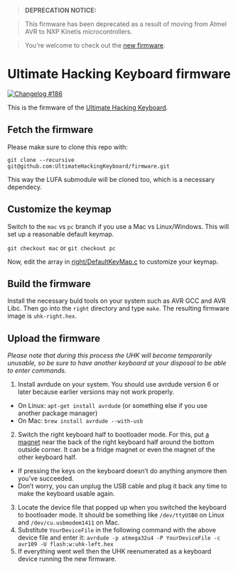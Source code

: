 > **DEPRECATION NOTICE:**

> This firmware has been deprecated as a result of moving from Atmel AVR to NXP Kinetis microcontrollers.

> You're welcome to check out the [new firmware](https://github.com/UltimateHackingKeyboard/firmware).

Ultimate Hacking Keyboard firmware
==================================

[![Changelog #186](https://img.shields.io/badge/changelog-%23186-lightgrey.svg)](https://changelog.com/186)

This is the firmware of the [Ultimate Hacking Keyboard](https://ultimatehackingkeyboard.com/).

## Fetch the firmware

Please make sure to clone this repo with:

`git clone --recursive git@github.com:UltimateHackingKeyboard/firmware.git`

This way the LUFA submodule will be cloned too, which is a necessary dependecy.

## Customize the keymap

Switch to the `mac` vs `pc` branch if you use a Mac vs Linux/Windows. This will set up a reasonable default keymap.

`git checkout mac` or `git checkout pc`

Now, edit the array in [right/DefaultKeyMap.c](right/DefaultKeyMap.c) to customize your keymap.

## Build the firmware

Install the necessary buld tools on your system such as AVR GCC and AVR Libc. Then go into the `right` directory and type `make`. The resulting firmware image is `uhk-right.hex`.

## Upload the firmware

*Please note that during this process the UHK will become temporarily unusable, so be sure to have another keyboard at your disposal to be able to enter commands.*

1. Install avrdude on your system. You should use avrdude version 6 or later because earlier versions may not work properly.
 * On Linux: `apt-get install avrdude` (or something else if you use another package manager)
 * On Mac: `brew install avrdude --with-usb`
2. Switch the right keyboard half to bootloader mode. For this, put [a magnet](https://ultimatehackingkeyboard.com/blog/2015/07/20/upgrading-the-firmware-with-a-neodymium-magnet) near the back of the right keyboard half around the bottom outside corner. It can be a fridge magnet or even the magnet of the other keyboard half.
 * If pressing the keys on the keyboard doesn’t do anything anymore then you’ve succeeded.
 * Don’t worry, you can unplug the USB cable and plug it back any time to make the keyboard usable again.
3. Locate the device file that popped up when you switched the keyboard to bootloader mode. It should be something like `/dev/ttyUSB0` on Linux and `/dev/cu.usbmodem1411` on Mac.
4. Substitute `YourDeviceFile` in the following command with the above device file and enter it: `avrdude -p atmega32u4 -P YourDeviceFile -c avr109 -U flash:w:uhk-left.hex`
5. If everything went well then the UHK reenumerated as a keyboard device running the new firmware.
